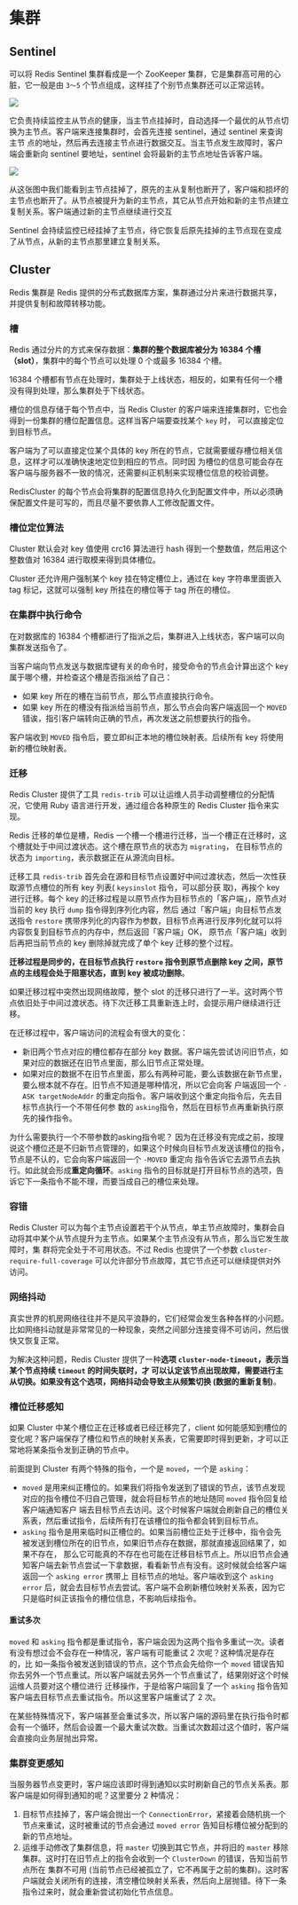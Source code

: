 # 集群
## Sentinel
可以将 Redis Sentinel 集群看成是一个 ZooKeeper 集群，它是集群高可用的心脏，它一般是由 `3～5` 个节点组成，这样挂了个别节点集群还可以正常运转。

![](../../img/sentinel.jpg)

它负责持续监控主从节点的健康，当主节点挂掉时，自动选择一个最优的从节点切换为主节点。客户端来连接集群时，会首先连接 sentinel，通过 sentinel 来查询主节
点的地址，然后再去连接主节点进行数据交互。当主节点发生故障时，客户端会重新向 sentinel 要地址，sentinel 会将最新的主节点地址告诉客户端。

![](../../img/sentinel2.jpg)

从这张图中我们能看到主节点挂掉了，原先的主从复制也断开了，客户端和损坏的主节点也断开了。从节点被提升为新的主节点，其它从节点开始和新的主节点建立复制关系。客户端通过新的主节点继续进行交互

Sentinel 会持续监控已经挂掉了主节点，待它恢复后原先挂掉的主节点现在变成了从节点，从新的主节点那里建立复制关系。

## Cluster
Redis 集群是 Redis 提供的分布式数据库方案，集群通过分片来进行数据共享，并提供复制和故障转移功能。

### 槽
Redis 通过分片的方式来保存数据：**集群的整个数据库被分为 16384 个槽（slot）**，集群中的每个节点可以处理 0 个或最多 16384 个槽。

16384 个槽都有节点在处理时，集群处于上线状态，相反的，如果有任何一个槽没有得到处理，那么集群处于下线状态。

槽位的信息存储于每个节点中，当 Redis Cluster 的客户端来连接集群时，它也会得到一份集群的槽位配置信息。这样当客户端要查找某个 `key` 时，
可以直接定位到目标节点。

客户端为了可以直接定位某个具体的 key 所在的节点，它就需要缓存槽位相关信息，这样才可以准确快速地定位到相应的节点。同时因
为槽位的信息可能会存在客户端与服务器不一致的情况，还需要纠正机制来实现槽位信息的校验调整。

RedisCluster 的每个节点会将集群的配置信息持久化到配置文件中，所以必须确保配置文件是可写的，而且尽量不要依靠人工修改配置文件。

### 槽位定位算法
Cluster 默认会对 key 值使用 crc16 算法进行 hash 得到一个整数值，然后用这个整数值对 16384 进行取模来得到具体槽位。

Cluster 还允许用户强制某个 key 挂在特定槽位上，通过在 key 字符串里面嵌入 tag 标记，这就可以强制 key 所挂在的槽位等于 tag 所在的槽位。

### 在集群中执行命令
在对数据库的 16384 个槽都进行了指派之后，集群进入上线状态，客户端可以向集群发送指令了。

当客户端向节点发送与数据库键有关的命令时，接受命令的节点会计算出这个 key 属于哪个槽，并检查这个槽是否指派给了自己：
- 如果 key 所在的槽在当前节点，那么节点直接执行命令。
- 如果 key 所在的槽没有指派给当前节点，那么节点会向客户端返回一个 `MOVED` 错诶，指引客户端转向正确的节点，再次发送之前想要执行的指令。

客户端收到 `MOVED` 指令后，要立即纠正本地的槽位映射表。后续所有 key 将使用新的槽位映射表。

### 迁移
Redis Cluster 提供了工具 `redis-trib` 可以让运维人员手动调整槽位的分配情况，它使用 Ruby 语言进行开发，通过组合各种原生的 Redis Cluster 指令来实现。

Redis 迁移的单位是槽，Redis 一个槽一个槽进行迁移，当一个槽正在迁移时，这个槽就处于中间过渡状态。这个槽在原节点的状态为 `migrating`，
在目标节点的状态为 `importing`，表示数据正在从源流向目标。

迁移工具 `redis-trib` 首先会在源和目标节点设置好中间过渡状态，然后一次性获取源节点槽位的所有 key 列表( `keysinslot` 指令，可以部分获
取)，再挨个 key 进行迁移。每个 key 的迁移过程是以原节点作为目标节点的「客户端」，原节点对当前的 key 执行 `dump` 指令得到序列化内容，然后
通过「客户端」向目标节点发送指令 `restore` 携带序列化的内容作为参数，目标节点再进行反序列化就可以将内容恢复到目标节点的内存中，然后返回「客户端」OK，
原节点「客户端」收到后再把当前节点的 key 删除掉就完成了单个 key 迁移的整个过程。

**迁移过程是同步的，在目标节点执行 `restore` 指令到原节点删除 key 之间，原节点的主线程会处于阻塞状态，直到 key 被成功删除**。

如果迁移过程中突然出现网络故障，整个 slot 的迁移只进行了一半。这时两个节点依旧处于中间过渡状态。待下次迁移工具重新连上时，会提示用户继续进行迁移。

在迁移过程中，客户端访问的流程会有很大的变化：
- 新旧两个节点对应的槽位都存在部分 key 数据。客户端先尝试访问旧节点，如果对应的数据还在旧节点里面，那么旧节点正常处理。
- 如果对应的数据不在旧节点里面，那么有两种可能，要么该数据在新节点里，要么根本就不存在。旧节点不知道是哪种情况，所以它会向客
户端返回一个 `-ASK targetNodeAddr` 的重定向指令。客户端收到这个重定向指令后，先去目标节点执行一个不带任何参
数的 `asking`指令，然后在目标节点再重新执行原先的操作指令。

为什么需要执行一个不带参数的asking指令呢？
因为在迁移没有完成之前，按理说这个槽位还是不归新节点管理的，如果这个时候向目标节点发送该槽位的指令，节点是不认的，它会向客户端返回一个 `-MOVED` 重定向
指令告诉它去源节点去执行。如此就会形成**重定向循环**。`asking` 指令的目标就是打开目标节点的选项，告诉它下一条指令不能不理，而要当成自己的槽位来处理。

### 容错
Redis Cluster 可以为每个主节点设置若干个从节点，单主节点故障时，集群会自动将其中某个从节点提升为主节点。如果某个主节点没有从节点，那么当它发生故障时，集
群将完全处于不可用状态。不过 Redis 也提供了一个参数 `cluster-require-full-coverage` 可以允许部分节点故障，其它节点还可以继续提供对外访问。

### 网络抖动
真实世界的机房网络往往并不是风平浪静的，它们经常会发生各种各样的小问题。比如网络抖动就是非常常见的一种现象，突然之间部分连接变得不可访问，然后很快又恢复正常。

为解决这种问题，Redis Cluster 提供了一种**选项 `cluster-node-timeout`，表示当某个节点持续 `timeout` 的时间失联时，才
可以认定该节点出现故障，需要进行主从切换。如果没有这个选项，网络抖动会导致主从频繁切换 (数据的重新复制)**。

### 槽位迁移感知
如果 Cluster 中某个槽位正在迁移或者已经迁移完了，client 如何能感知到槽位的变化呢？客户端保存了槽位和节点的映射关系表，它需要即时得到更新，才可以正
常地将某条指令发到正确的节点中。

前面提到 Cluster 有两个特殊的指令，一个是 `moved`，一个是 `asking`：
- `moved` 是用来纠正槽位的。如果我们将指令发送到了错误的节点，该节点发现对应的指令槽位不归自己管理，就会将目标节点的地址随同 `moved` 指令回复给客户端通知客户
端去目标节点去访问。这个时候客户端就会刷新自己的槽位关系表，然后重试指令，后续所有打在该槽位的指令都会转到目标节点。
- `asking` 指令是用来临时纠正槽位的。如果当前槽位正处于迁移中，指令会先被发送到槽位所在的旧节点，如果旧节点存在数据，那就直接返回结果了，如果不存在，
那么它可能真的不存在也可能在迁移目标节点上。所以旧节点会通知客户端去新节点尝试一下拿数据，看看新节点有没有。这时候就会给客户端返回一个 `asking error` 携带上
目标节点的地址。客户端收到这个 `asking error` 后，就会去目标节点去尝试。客户端不会刷新槽位映射关系表，因为它只是临时纠正该指令的槽位信息，不影响后续指令。

#### 重试多次
`moved` 和 `asking` 指令都是重试指令，客户端会因为这两个指令多重试一次。读者有没有想过会不会存在一种情况，客户端有可能重试 2 次呢？这种情况是存在的，比
如一条指令被发送到错误的节点，这个节点会先给你一个 `moved` 错误告知你去另外一个节点重试。所以客户端就去另外一个节点重试了，结果刚好这个时候运维人员要对这个槽位进行
迁移操作，于是给客户端回复了一个 `asking` 指令告知客户端去目标节点去重试指令。所以这里客户端重试了 2 次。

在某些特殊情况下，客户端甚至会重试多次，所以客户端的源码里在执行指令时都会有一个循环，然后会设置一个最大重试次数。当重试次数超过这个值时，客户端会直接向业务层抛出异常。

### 集群变更感知
当服务器节点变更时，客户端应该即时得到通知以实时刷新自己的节点关系表。那客户端是如何得到通知的呢？这里要分 2 种情况：
1. 目标节点挂掉了，客户端会抛出一个 `ConnectionError`，紧接着会随机挑一个节点来重试，这时被重试的节点会通过 `moved error` 告知目标槽位被分配到的新的节点地址。
2. 运维手动修改了集群信息，将 `master` 切换到其它节点，并将旧的 `master` 移除集群。这时打在旧节点上的指令会收到一个 `ClusterDown` 的错误，告知当前节点所在
集群不可用 (当前节点已经被孤立了，它不再属于之前的集群)。这时客户端就会关闭所有的连接，清空槽位映射关系表，然后向上层抛错。待下一条指令过来时，就会重新尝试初始化节点信息。